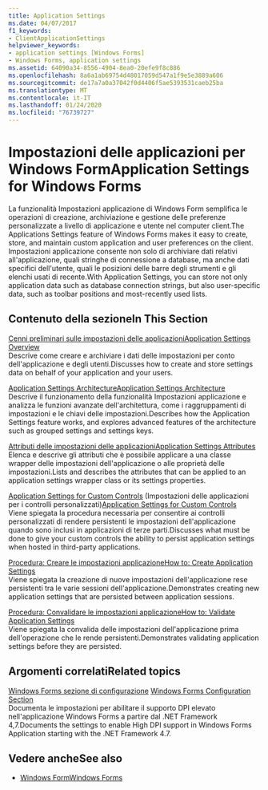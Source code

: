 ```yaml
---
title: Application Settings
ms.date: 04/07/2017
f1_keywords:
- ClientApplicationSettings
helpviewer_keywords:
- application settings [Windows Forms]
- Windows Forms, application settings
ms.assetid: 64090a34-8556-4904-8ea0-20efe9f8c886
ms.openlocfilehash: 8a6a1ab69754d48017059d547a1f9e5e3889a606
ms.sourcegitcommit: de17a7a0a37042f0d4406f5ae5393531caeb25ba
ms.translationtype: MT
ms.contentlocale: it-IT
ms.lasthandoff: 01/24/2020
ms.locfileid: "76739727"
---
```

# <a name="application-settings-for-windows-forms"></a><span data-ttu-id="a9bcd-102">Impostazioni delle applicazioni per Windows Form</span><span class="sxs-lookup"><span data-stu-id="a9bcd-102">Application Settings for Windows Forms</span></span>
<span data-ttu-id="a9bcd-103">La funzionalità Impostazioni applicazione di Windows Form semplifica le operazioni di creazione, archiviazione e gestione delle preferenze personalizzate a livello di applicazione e utente nel computer client.</span><span class="sxs-lookup"><span data-stu-id="a9bcd-103">The Applications Settings feature of Windows Forms makes it easy to create, store, and maintain custom application and user preferences on the client.</span></span> <span data-ttu-id="a9bcd-104">Impostazioni applicazione consente non solo di archiviare dati relativi all'applicazione, quali stringhe di connessione a database, ma anche dati specifici dell'utente, quali le posizioni delle barre degli strumenti e gli elenchi usati di recente.</span><span class="sxs-lookup"><span data-stu-id="a9bcd-104">With Application Settings, you can store not only application data such as database connection strings, but also user-specific data, such as toolbar positions and most-recently used lists.</span></span>  
  
## <a name="in-this-section"></a><span data-ttu-id="a9bcd-105">Contenuto della sezione</span><span class="sxs-lookup"><span data-stu-id="a9bcd-105">In This Section</span></span>  
 [<span data-ttu-id="a9bcd-106">Cenni preliminari sulle impostazioni delle applicazioni</span><span class="sxs-lookup"><span data-stu-id="a9bcd-106">Application Settings Overview</span></span>](application-settings-overview.md)  
 <span data-ttu-id="a9bcd-107">Descrive come creare e archiviare i dati delle impostazioni per conto dell'applicazione e degli utenti.</span><span class="sxs-lookup"><span data-stu-id="a9bcd-107">Discusses how to create and store settings data on behalf of your application and your users.</span></span>  
  
 [<span data-ttu-id="a9bcd-108">Application Settings Architecture</span><span class="sxs-lookup"><span data-stu-id="a9bcd-108">Application Settings Architecture</span></span>](application-settings-architecture.md)  
 <span data-ttu-id="a9bcd-109">Descrive il funzionamento della funzionalità Impostazioni applicazione e analizza le funzioni avanzate dell'architettura, come i raggruppamenti di impostazioni e le chiavi delle impostazioni.</span><span class="sxs-lookup"><span data-stu-id="a9bcd-109">Describes how the Application Settings feature works, and explores advanced features of the architecture such as grouped settings and settings keys.</span></span>  
  
 [<span data-ttu-id="a9bcd-110">Attributi delle impostazioni delle applicazioni</span><span class="sxs-lookup"><span data-stu-id="a9bcd-110">Application Settings Attributes</span></span>](application-settings-attributes.md)  
 <span data-ttu-id="a9bcd-111">Elenca e descrive gli attributi che è possibile applicare a una classe wrapper delle impostazioni dell'applicazione o alle proprietà delle impostazioni.</span><span class="sxs-lookup"><span data-stu-id="a9bcd-111">Lists and describes the attributes that can be applied to an application settings wrapper class or its settings properties.</span></span>  
  
 <span data-ttu-id="a9bcd-112">[Application Settings for Custom Controls](application-settings-for-custom-controls.md) (Impostazioni delle applicazioni per i controlli personalizzati)</span><span class="sxs-lookup"><span data-stu-id="a9bcd-112">[Application Settings for Custom Controls](application-settings-for-custom-controls.md)</span></span>  
 <span data-ttu-id="a9bcd-113">Viene spiegata la procedura necessaria per consentire ai controlli personalizzati di rendere persistenti le impostazioni dell'applicazione quando sono inclusi in applicazioni di terze parti.</span><span class="sxs-lookup"><span data-stu-id="a9bcd-113">Discusses what must be done to give your custom controls the ability to persist application settings when hosted in third-party applications.</span></span>  
  
 [<span data-ttu-id="a9bcd-114">Procedura: Creare le impostazioni applicazione</span><span class="sxs-lookup"><span data-stu-id="a9bcd-114">How to: Create Application Settings</span></span>](how-to-create-application-settings.md)  
 <span data-ttu-id="a9bcd-115">Viene spiegata la creazione di nuove impostazioni dell'applicazione rese persistenti tra le varie sessioni dell'applicazione.</span><span class="sxs-lookup"><span data-stu-id="a9bcd-115">Demonstrates creating new application settings that are persisted between application sessions.</span></span>  
  
 [<span data-ttu-id="a9bcd-116">Procedura: Convalidare le impostazioni applicazione</span><span class="sxs-lookup"><span data-stu-id="a9bcd-116">How to: Validate Application Settings</span></span>](how-to-validate-application-settings.md)  
 <span data-ttu-id="a9bcd-117">Viene spiegata la convalida delle impostazioni dell'applicazione prima dell'operazione che le rende persistenti.</span><span class="sxs-lookup"><span data-stu-id="a9bcd-117">Demonstrates validating application settings before they are persisted.</span></span>  
  
## <a name="related-topics"></a><span data-ttu-id="a9bcd-118">Argomenti correlati</span><span class="sxs-lookup"><span data-stu-id="a9bcd-118">Related topics</span></span>

<span data-ttu-id="a9bcd-119">[Windows Forms sezione di configurazione](../../configure-apps/file-schema/winforms/index.md)  </span><span class="sxs-lookup"><span data-stu-id="a9bcd-119">[Windows Forms Configuration Section](../../configure-apps/file-schema/winforms/index.md)  </span></span>  
<span data-ttu-id="a9bcd-120">Documenta le impostazioni per abilitare il supporto DPI elevato nell'applicazione Windows Forms a partire dal .NET Framework 4,7.</span><span class="sxs-lookup"><span data-stu-id="a9bcd-120">Documents the settings to enable High DPI support in Windows Forms Application starting with the .NET Framework 4.7.</span></span>

## <a name="see-also"></a><span data-ttu-id="a9bcd-121">Vedere anche</span><span class="sxs-lookup"><span data-stu-id="a9bcd-121">See also</span></span>

- [<span data-ttu-id="a9bcd-122">Windows Form</span><span class="sxs-lookup"><span data-stu-id="a9bcd-122">Windows Forms</span></span>](../index.md)

